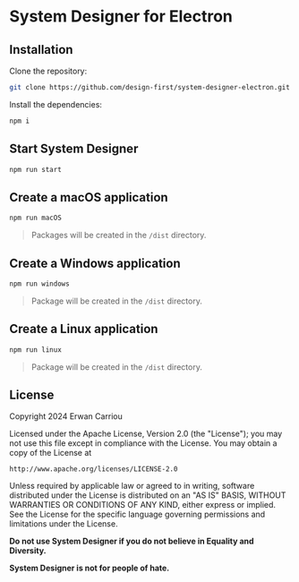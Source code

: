 # System Designer for Electron

## Installation

Clone the repository:

```sh
git clone https://github.com/design-first/system-designer-electron.git
```

Install the dependencies:

```sh
npm i
```

## Start System Designer

```sh
npm run start
```

## Create a macOS application

```sh
npm run macOS
```

>Packages will be created in the `/dist` directory.

## Create a Windows application

```sh
npm run windows
```

>Package will be created in the `/dist` directory.

## Create a Linux application

```sh
npm run linux
```

>Package will be created in the `/dist` directory.

## License

Copyright 2024 Erwan Carriou

Licensed under the Apache License, Version 2.0 (the "License");
you may not use this file except in compliance with the License.
You may obtain a copy of the License at

    http://www.apache.org/licenses/LICENSE-2.0

Unless required by applicable law or agreed to in writing, software
distributed under the License is distributed on an "AS IS" BASIS,
WITHOUT WARRANTIES OR CONDITIONS OF ANY KIND, either express or implied.
See the License for the specific language governing permissions and
limitations under the License. 

**Do not use System Designer if you do not believe in Equality and Diversity.**

**System Designer is not for people of hate.**